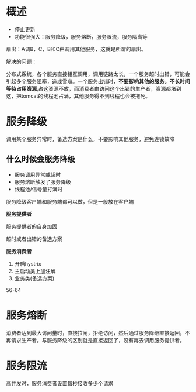 # 概述



* 停止更新
* 功能很强大：服务降级，服务熔断，服务限流，服务隔离等



扇出：A调B，C，B和C由调用其他服务，这就是所谓的扇出。



解决的问题：

​		分布式系统，各个服务直接相互调用，调用链路太长，一个服务超时出错，可能会引起多个服务阻塞，造成雪崩。一个服务出错时，**不要影响其他的服务。不长时间等待占用资源**,占这资源不放，而消费者由访问这个出错的生产者，资源都堵到这，把tomcat的线程池占满，其他服务得不到线程也会被拖死。



# 服务降级



调用某个服务异常时，备选方案是什么，不要影响其他服务，避免连锁故障





## 什么时候会服务降级

* 服务调用异常或超时
* 服务熔断触发了服务降级
* 线程池/信号量打满时



服务降级客户端和服务端都可以做，但是一般放在客户端



**服务提供者**

服务提供者的自身加固

超时或者出错的备选方案



**服务消费者**

1. 开启hystrix
2. 主启动类上加注解
3. 业务类(备选方案)

56-64







# 服务熔断



消费者达到最大访问量时，直接拉闸，拒绝访问，然后通过服务降级直接返回，不再请求生产者。与服务降级的区别就是直接返回了，没有再去调用服务提供者。





# 服务限流

高并发时，服务消费者设置每秒接收多少个请求



